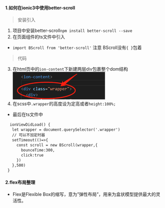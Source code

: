 ####  1.如何在ionic3中使用better-scroll

> 安装引入

 1. 项目中安装better-scroll`npm install better-scroll --save`
 2. 在页面组件的ts文件中引入
   + `import BScroll from 'better-scroll'` 注意 BScroll没有`{ }`包着
   
   
 > 代码
 
 3. 在html页中的`ion-content`下新建两层div包裹整个dom结构
   ![](/assets/wrapper.png)
 4. 在scss中`.wrapper`的高度设为定高或者`height:100%;`
 - 最后在ts文件中
 
 ```
   ionViewDidLoad() {
    let wrapper = document.querySelector('.wrapper')
    // 可以不加定时器
    setTimeout(()=>{
      const scroll = new BScroll(wrapper,{
        bounceTime:300,
        click:true
      })
    },500)
  }
 ```
 
 
 #### 2.flex布局整理
 - Flex是Flexible Box的缩写，意为”弹性布局”，用来为盒状模型提供最大的灵活性。